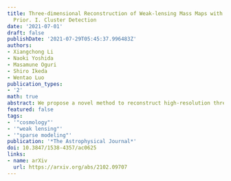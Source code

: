 ```yaml
---
title: Three-dimensional Reconstruction of Weak-lensing Mass Maps with a Sparsity
  Prior. I. Cluster Detection
date: '2021-07-01'
draft: false
publishDate: '2021-07-29T05:45:37.996483Z'
authors:
- Xiangchong Li
- Naoki Yoshida
- Masamune Oguri
- Shiro Ikeda
- Wentao Luo
publication_types:
- '2'
math: true
abstract: We propose a novel method to reconstruct high-resolution three-dimensional mass maps using data from photometric weak-lensing surveys. We apply an adaptive LASSO algorithm to perform a sparsity-based reconstruction on the assumption that the underlying cosmic density field is represented by a sum of Navarro–Frenk–White halos. We generate realistic mock galaxy shear catalogs by considering the shear distortions from isolated halos for the configurations matched to the Subaru Hyper Suprime-Cam Survey with its photometric redshift estimates. We show that the adaptive method significantly reduces line-of-sight smearing that is caused by the correlation between the lensing kernels at different redshifts. Lensing clusters with lower mass limits of $10^{14.0}h^{−1}M_\odot$, $10^{14.7}h^{-1}M_\odot$, $10^{15.0}h^{−1}M_\odot$ can be detected with 1.5$\sigma$ confidence at the low ($z<0.3$), median ($0.3\le z < 0.6$), and high ($0.6 \le z < 0.85$) redshifts, respectively, with an average false detection rate of 0.022 deg$^{-2}$. The estimated redshifts of the detected clusters are systematically lower than the true values by $\Delta z \sim 0.03$ for halos at $z \le 0.4$, but the relative redshift bias is below 0.5\% for clusters at $0.4 < z \le 0.85$. The standard deviation of the redshift estimation is $0.092$. Our method enables direct three-dimensional cluster detection with accurate redshift estimates.
featured: false
tags:
- '"cosmology"'
- '"weak lensing"'
- '"sparse modeling"'
publication: '*The Astrophysical Journal*'
doi: 10.3847/1538-4357/ac0625
links:
- name: arXiv
  url: https://arxiv.org/abs/2102.09707
---
```

